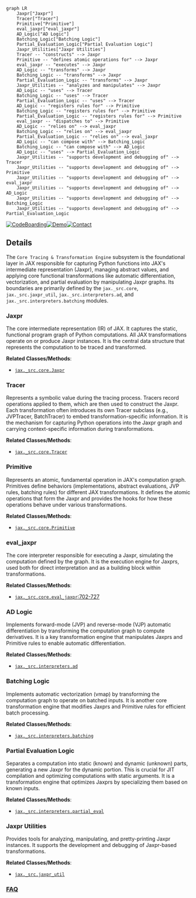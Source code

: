 ```mermaid
graph LR
    Jaxpr["Jaxpr"]
    Tracer["Tracer"]
    Primitive["Primitive"]
    eval_jaxpr["eval_jaxpr"]
    AD_Logic["AD Logic"]
    Batching_Logic["Batching Logic"]
    Partial_Evaluation_Logic["Partial Evaluation Logic"]
    Jaxpr_Utilities["Jaxpr Utilities"]
    Tracer -- "constructs" --> Jaxpr
    Primitive -- "defines atomic operations for" --> Jaxpr
    eval_jaxpr -- "executes" --> Jaxpr
    AD_Logic -- "transforms" --> Jaxpr
    Batching_Logic -- "transforms" --> Jaxpr
    Partial_Evaluation_Logic -- "transforms" --> Jaxpr
    Jaxpr_Utilities -- "analyzes and manipulates" --> Jaxpr
    AD_Logic -- "uses" --> Tracer
    Batching_Logic -- "uses" --> Tracer
    Partial_Evaluation_Logic -- "uses" --> Tracer
    AD_Logic -- "registers rules for" --> Primitive
    Batching_Logic -- "registers rules for" --> Primitive
    Partial_Evaluation_Logic -- "registers rules for" --> Primitive
    eval_jaxpr -- "dispatches to" --> Primitive
    AD_Logic -- "relies on" --> eval_jaxpr
    Batching_Logic -- "relies on" --> eval_jaxpr
    Partial_Evaluation_Logic -- "relies on" --> eval_jaxpr
    AD_Logic -- "can compose with" --> Batching_Logic
    Batching_Logic -- "can compose with" --> AD_Logic
    AD_Logic -- "uses" --> Partial_Evaluation_Logic
    Jaxpr_Utilities -- "supports development and debugging of" --> Tracer
    Jaxpr_Utilities -- "supports development and debugging of" --> Primitive
    Jaxpr_Utilities -- "supports development and debugging of" --> eval_jaxpr
    Jaxpr_Utilities -- "supports development and debugging of" --> AD_Logic
    Jaxpr_Utilities -- "supports development and debugging of" --> Batching_Logic
    Jaxpr_Utilities -- "supports development and debugging of" --> Partial_Evaluation_Logic
```

[![CodeBoarding](https://img.shields.io/badge/Generated%20by-CodeBoarding-9cf?style=flat-square)](https://github.com/CodeBoarding/GeneratedOnBoardings)[![Demo](https://img.shields.io/badge/Try%20our-Demo-blue?style=flat-square)](https://www.codeboarding.org/demo)[![Contact](https://img.shields.io/badge/Contact%20us%20-%20contact@codeboarding.org-lightgrey?style=flat-square)](mailto:contact@codeboarding.org)

## Details

The `Core Tracing & Transformation Engine` subsystem is the foundational layer in JAX responsible for capturing Python functions into JAX's intermediate representation (Jaxpr), managing abstract values, and applying core functional transformations like automatic differentiation, vectorization, and partial evaluation by manipulating Jaxpr graphs. Its boundaries are primarily defined by the `jax._src.core`, `jax._src.jaxpr_util`, `jax._src.interpreters.ad`, and `jax._src.interpreters.batching` modules.

### Jaxpr
The core intermediate representation (IR) of JAX. It captures the static, functional program graph of Python computations. All JAX transformations operate on or produce Jaxpr instances. It is the central data structure that represents the computation to be traced and transformed.


**Related Classes/Methods**:

- <a href="https://github.com/jax-ml/jax/blob/main/jax/_src/core.py" target="_blank" rel="noopener noreferrer">`jax._src.core.Jaxpr`</a>


### Tracer
Represents a symbolic value during the tracing process. Tracers record operations applied to them, which are then used to construct the Jaxpr. Each transformation often introduces its own Tracer subclass (e.g., JVPTracer, BatchTracer) to embed transformation-specific information. It is the mechanism for capturing Python operations into the Jaxpr graph and carrying context-specific information during transformations.


**Related Classes/Methods**:

- <a href="https://github.com/jax-ml/jax/blob/main/jax/_src/core.py" target="_blank" rel="noopener noreferrer">`jax._src.core.Tracer`</a>


### Primitive
Represents an atomic, fundamental operation in JAX's computation graph. Primitives define behaviors (implementations, abstract evaluations, JVP rules, batching rules) for different JAX transformations. It defines the atomic operations that form the Jaxpr and provides the hooks for how these operations behave under various transformations.


**Related Classes/Methods**:

- <a href="https://github.com/jax-ml/jax/blob/main/jax/_src/core.py" target="_blank" rel="noopener noreferrer">`jax._src.core.Primitive`</a>


### eval_jaxpr
The core interpreter responsible for executing a Jaxpr, simulating the computation defined by the graph. It is the execution engine for Jaxprs, used both for direct interpretation and as a building block within transformations.


**Related Classes/Methods**:

- <a href="https://github.com/jax-ml/jax/blob/main/jax/_src/core.py#L702-L727" target="_blank" rel="noopener noreferrer">`jax._src.core.eval_jaxpr`:702-727</a>


### AD Logic
Implements forward-mode (JVP) and reverse-mode (VJP) automatic differentiation by transforming the computation graph to compute derivatives. It is a key transformation engine that manipulates Jaxprs and Primitive rules to enable automatic differentiation.


**Related Classes/Methods**:

- <a href="https://github.com/jax-ml/jax/blob/main/jax/_src/interpreters/ad.py" target="_blank" rel="noopener noreferrer">`jax._src.interpreters.ad`</a>


### Batching Logic
Implements automatic vectorization (vmap) by transforming the computation graph to operate on batched inputs. It is another core transformation engine that modifies Jaxprs and Primitive rules for efficient batch processing.


**Related Classes/Methods**:

- <a href="https://github.com/jax-ml/jax/blob/main/jax/_src/interpreters/batching.py" target="_blank" rel="noopener noreferrer">`jax._src.interpreters.batching`</a>


### Partial Evaluation Logic
Separates a computation into static (known) and dynamic (unknown) parts, generating a new Jaxpr for the dynamic portion. This is crucial for JIT compilation and optimizing computations with static arguments. It is a transformation engine that optimizes Jaxprs by specializing them based on known inputs.


**Related Classes/Methods**:

- <a href="https://github.com/jax-ml/jax/blob/main/jax/_src/interpreters/partial_eval.py" target="_blank" rel="noopener noreferrer">`jax._src.interpreters.partial_eval`</a>


### Jaxpr Utilities
Provides tools for analyzing, manipulating, and pretty-printing Jaxpr instances. It supports the development and debugging of Jaxpr-based transformations.


**Related Classes/Methods**:

- <a href="https://github.com/jax-ml/jax/blob/main/jax/_src/jaxpr_util.py" target="_blank" rel="noopener noreferrer">`jax._src.jaxpr_util`</a>




### [FAQ](https://github.com/CodeBoarding/GeneratedOnBoardings/tree/main?tab=readme-ov-file#faq)